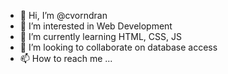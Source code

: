 - 👋 Hi, I’m @cvorndran
- 👀 I’m interested in Web Development
- 🌱 I’m currently learning HTML, CSS, JS
- 💞️ I’m looking to collaborate on database access
- 📫 How to reach me ...

<!---
cvorndran/cvorndran is a ✨ special ✨ repository because its `README.md` (this file) appears on your GitHub profile.
You can click the Preview link to take a look at your changes.
--->
